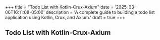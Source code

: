 +++
title = "Todo List with Kotlin-Crux-Axium"
date = '2025-03-06T16:11:08-05:00'
description = 'A complete guide to building a todo list application using Kotlin, Crux, and Axium.'
draft = true
+++

## Todo List with Kotlin-Crux-Axium
